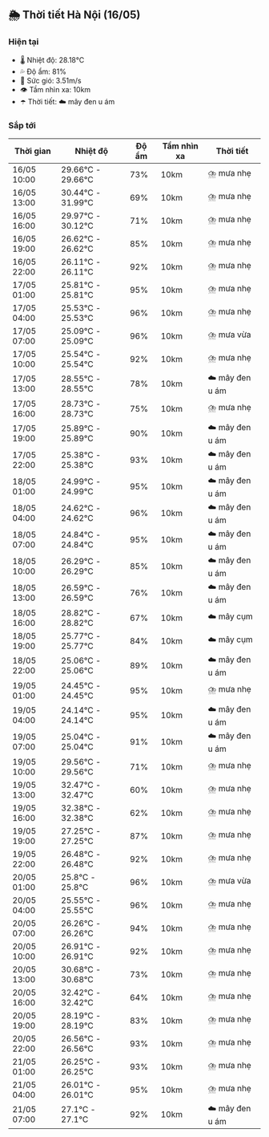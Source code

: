 ## 🌦️ Thời tiết Hà Nội (16/05)

### Hiện tại

- 🌡️ Nhiệt độ: 28.18℃
- 💦 Độ ẩm: 81%
- 💨 Sức gió: 3.51m/s
- 👁️ Tầm nhìn xa: 10km
- ☂️ Thời tiết: ☁️ mây đen u ám

### Sắp tới

| Thời gian | Nhiệt độ | Độ ẩm | Tầm nhìn xa | Thời tiết |
| --- | --- | --- | --- | --- |
| 16/05 10:00 | 29.66℃ - 29.66℃ | 73% | 10km | ⛈️ mưa nhẹ |
| 16/05 13:00 | 30.44℃ - 31.99℃ | 69% | 10km | ⛈️ mưa nhẹ |
| 16/05 16:00 | 29.97℃ - 30.12℃ | 71% | 10km | ⛈️ mưa nhẹ |
| 16/05 19:00 | 26.62℃ - 26.62℃ | 85% | 10km | ⛈️ mưa nhẹ |
| 16/05 22:00 | 26.11℃ - 26.11℃ | 92% | 10km | ⛈️ mưa nhẹ |
| 17/05 01:00 | 25.81℃ - 25.81℃ | 95% | 10km | ⛈️ mưa nhẹ |
| 17/05 04:00 | 25.53℃ - 25.53℃ | 96% | 10km | ⛈️ mưa nhẹ |
| 17/05 07:00 | 25.09℃ - 25.09℃ | 96% | 10km | ⛈️ mưa vừa |
| 17/05 10:00 | 25.54℃ - 25.54℃ | 92% | 10km | ⛈️ mưa nhẹ |
| 17/05 13:00 | 28.55℃ - 28.55℃ | 78% | 10km | ☁️ mây đen u ám |
| 17/05 16:00 | 28.73℃ - 28.73℃ | 75% | 10km | ⛈️ mưa nhẹ |
| 17/05 19:00 | 25.89℃ - 25.89℃ | 90% | 10km | ☁️ mây đen u ám |
| 17/05 22:00 | 25.38℃ - 25.38℃ | 93% | 10km | ☁️ mây đen u ám |
| 18/05 01:00 | 24.99℃ - 24.99℃ | 95% | 10km | ☁️ mây đen u ám |
| 18/05 04:00 | 24.62℃ - 24.62℃ | 96% | 10km | ☁️ mây đen u ám |
| 18/05 07:00 | 24.84℃ - 24.84℃ | 95% | 10km | ☁️ mây đen u ám |
| 18/05 10:00 | 26.29℃ - 26.29℃ | 85% | 10km | ☁️ mây đen u ám |
| 18/05 13:00 | 26.59℃ - 26.59℃ | 76% | 10km | ☁️ mây đen u ám |
| 18/05 16:00 | 28.82℃ - 28.82℃ | 67% | 10km | ☁️ mây cụm |
| 18/05 19:00 | 25.77℃ - 25.77℃ | 84% | 10km | ☁️ mây cụm |
| 18/05 22:00 | 25.06℃ - 25.06℃ | 89% | 10km | ☁️ mây đen u ám |
| 19/05 01:00 | 24.45℃ - 24.45℃ | 95% | 10km | ⛈️ mưa nhẹ |
| 19/05 04:00 | 24.14℃ - 24.14℃ | 95% | 10km | ☁️ mây đen u ám |
| 19/05 07:00 | 25.04℃ - 25.04℃ | 91% | 10km | ☁️ mây đen u ám |
| 19/05 10:00 | 29.56℃ - 29.56℃ | 71% | 10km | ⛈️ mưa nhẹ |
| 19/05 13:00 | 32.47℃ - 32.47℃ | 60% | 10km | ⛈️ mưa nhẹ |
| 19/05 16:00 | 32.38℃ - 32.38℃ | 62% | 10km | ⛈️ mưa nhẹ |
| 19/05 19:00 | 27.25℃ - 27.25℃ | 87% | 10km | ⛈️ mưa nhẹ |
| 19/05 22:00 | 26.48℃ - 26.48℃ | 92% | 10km | ⛈️ mưa nhẹ |
| 20/05 01:00 | 25.8℃ - 25.8℃ | 96% | 10km | ⛈️ mưa vừa |
| 20/05 04:00 | 25.55℃ - 25.55℃ | 96% | 10km | ⛈️ mưa nhẹ |
| 20/05 07:00 | 26.26℃ - 26.26℃ | 94% | 10km | ⛈️ mưa nhẹ |
| 20/05 10:00 | 26.91℃ - 26.91℃ | 92% | 10km | ⛈️ mưa nhẹ |
| 20/05 13:00 | 30.68℃ - 30.68℃ | 73% | 10km | ⛈️ mưa nhẹ |
| 20/05 16:00 | 32.42℃ - 32.42℃ | 64% | 10km | ⛈️ mưa nhẹ |
| 20/05 19:00 | 28.19℃ - 28.19℃ | 83% | 10km | ⛈️ mưa nhẹ |
| 20/05 22:00 | 26.56℃ - 26.56℃ | 93% | 10km | ⛈️ mưa nhẹ |
| 21/05 01:00 | 26.25℃ - 26.25℃ | 93% | 10km | ⛈️ mưa nhẹ |
| 21/05 04:00 | 26.01℃ - 26.01℃ | 95% | 10km | ⛈️ mưa nhẹ |
| 21/05 07:00 | 27.1℃ - 27.1℃ | 92% | 10km | ☁️ mây đen u ám |
